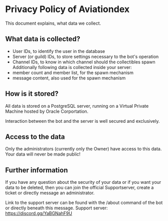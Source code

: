 # Privacy Policy of Aviationdex
This document explains, what data we collect.
## What data is collected?
* User IDs, to identify the user in the database
* Server (or guild) IDs, to store settings necessary to the bot's operation
* Channel IDs, to know in which channel should the collectibles spawn
Additionally following data is collected inside your server:
* member count and member list, for the spawn mechanism
* message content, also used for the spawn mechanism

## How is it stored?
All data is stored on a PostgreSQL server, running on a Virtual Private Machine hosted by Oracle Corportation.

Interaction between the bot and the server is well secured and exclusively.

## Access to the data
Only the administrators (currently only the Owner) have access to this data.
Your data will never be made public!

## Further information
If you have any question about the security of your data or if you want your data to be deleted, then you can join the official Supportserver, create a ticket or directly message an administrator.

Link to the support server can be found with the /about command of the bot or directly beneath this message.
Support server: https://discord.gg/YaBGNahF9U
